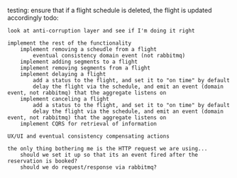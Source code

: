 testing: 
    ensure that if a flight schedule is deleted, the flight is updated accordingly
todo: 

    look at anti-corruption layer and see if I'm doing it right

    implement the rest of the functionality
        implement removing a scheudle from a flight 
            eventual consistency domain event (not rabbitmq)
        implement adding segments to a flight
        implement removing segments from a flight
        implement delaying a flight
            add a status to the flight, and set it to "on time" by default
            delay the flight via the schedule, and emit an event (domain event, not rabbitmq) that the aggregate listens on
        implement canceling a flight
            add a status to the flight, and set it to "on time" by default
            delay the flight via the schedule, and emit an event (domain event, not rabbitmq) that the aggregate listens on
        implement CQRS for retrieval of information

    UX/UI and eventual consistency compensating actions

    the only thing bothering me is the HTTP request we are using... 
        should we set it up so that its an event fired after the reservation is booked?
        should we do request/response via rabbitmq?
    

